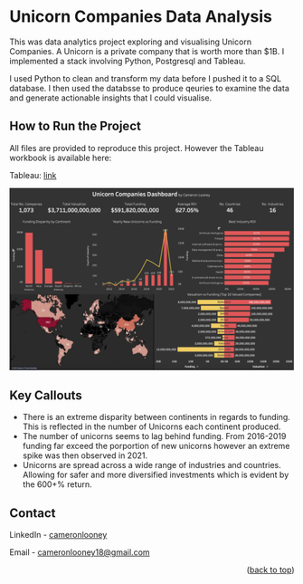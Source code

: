 
# Unicorn Companies Data Analysis

This was data analytics project exploring and visualising Unicorn Companies. 
A Unicorn is a private company that is worth more than $1B. I implemented a stack involving 
Python, Postgresql and Tableau. 

I used Python to clean and transform my data before I pushed it to a SQL database. I then used the databsse
to produce qeuries to examine the data and generate actionable insights that I could visualise. 

## How to Run the Project
All files are provided to reproduce this project. However the Tableau workbook is available 
here: 

Tableau: [link](https://public.tableau.com/app/profile/cameron.looney/viz/UnicornCompaniesVisualised/Dashboard1)


![img.png](img.png)

## Key Callouts
- There is an extreme disparity between continents in regards to funding. This is reflected in the number of Unicorns each continent produced. 
- The number of unicorns seems to lag behind funding. From 2016-2019 funding far exceed the porportion of new unicorns however an extreme spike was then observed in 2021. 
- Unicorns are spread across a wide range of industries and countries. Allowing for safer and more diversified investments which is evident by the 600+% return.

## Contact

LinkedIn - [cameronlooney](https://www.linkedin.com/in/cameronlooney/)

Email - cameronlooney18@gmail.com


<p align="right">(<a href="#top">back to top</a>)</p>